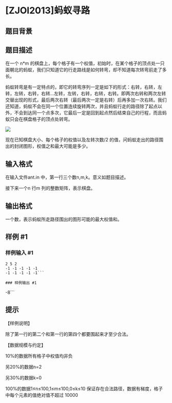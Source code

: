 # [ZJOI2013]蚂蚁寻路

## 题目背景



## 题目描述

在一个 n\*m 的棋盘上，每个格子有一个权值，初始时，在某个格子的顶点处一只面朝北的蚂蚁，我们只知道它的行走路线是如何转弯，却不知道每次转弯前走了多长。

蚂蚁转弯是有一定特点的，即它的转弯序列一定是如下的形式：右转，右转，左转，左转，右转，右转…左转，左转，右转，右转，右转。即两次右转和两次左转交替出现的形式，最后两次右转（最后两次一定是右转）后再多加一次右转。我们还知道，蚂蚁不会在同一个位置连续旋转两次，并且蚂蚁行走的路径除了起点以外，不会到达同一个点多次，它最后一定是回到起点然后结束自己的行程，而且蚂蚁只会在棋盘格子的顶点处转弯。

 ![](https://cdn.luogu.com.cn/upload/pic/6217.png) 

现在已知棋盘大小、每个格子的权值以及左转次数/2 的值，问蚂蚁走出的路径围出的封闭图形，权值之和最大可能是多少。


## 输入格式

在输入文件ant.in 中，第一行三个数n,m,k。意义如题目描述。

接下来一个n 行m 列的整数矩阵，表示棋盘。


## 输出格式

一个数，表示蚂蚁所走路径围出的图形可能的最大权值和。


## 样例 #1

### 样例输入 #1
```
2 5 2
-1 -1 -1 -1 -1
-1 -1 -1 -1 -1```

### 样例输出 #1

```
-8```

## 提示

【样例说明】

除了第一行的第二个和第一行的第四个都要围起来才至少合法。

【数据规模与约定】

10%的数据所有格子中权值均非负

另20%的数据n=2

另30%的数据k=0

100%的数据1≤n≤100,1≤m≤100,0≤k≤10 保证存在合法路径，数据有梯度，格子中每个元素的值绝对值不超过 10000

